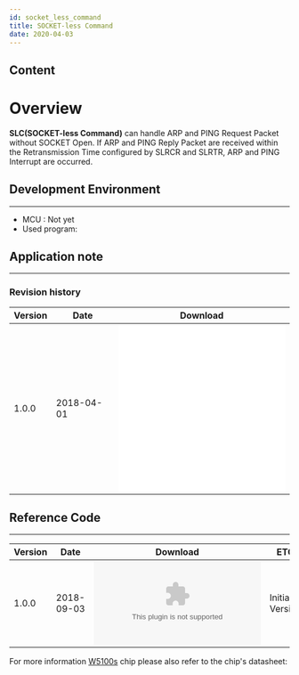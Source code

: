```yaml
---
id: socket_less_command
title: SOCKET-less Command
date: 2020-04-03
---
```



## Content

# Overview

**SLC(SOCKET-less Command)** can handle ARP and PING Request Packet without SOCKET Open.
If ARP and PING Reply Packet are received within the Retransmission Time configured by SLRCR and SLRTR, ARP and PING Interrupt are occurred. 

## Development Environment
--------
- MCU : Not yet
- Used program: 

## Application note

-----

### Revision history

<table>
<thead>
<tr class="header">
<th>Version</th>
<th>Date</th>
<th>Download</th>
</tr>
</thead>
<tbody>
<tr class="odd">
<td>1.0.0</td>
<td>2018-04-01</td>
<td><embed src="/products/w5100s/application/w5100s_an_slc_v100k.pdf" /><br />
<embed src="/products/w5100s/application/w5100s_an_slc_v100e.pdf" class="align-center" /></td>
</tr>
</tbody>
</table>

## Reference Code

-----

| Version | Date       | Download                                                                                                | ETC             |
| ------- | ---------- | ------------------------------------------------------------------------------------------------------- | --------------- |
| 1.0.0   | 2018-09-03 | ![W5100S\_EVB\_AN\_CoIDE\_SLC\_V100.zip](/products/w5100s/application/w5100s_evb_an_coide_slc_v100.zip) | Initial Version |

For more information [W5100s](/products/w5100s/datasheet) chip please
also refer to the chip's datasheet:

